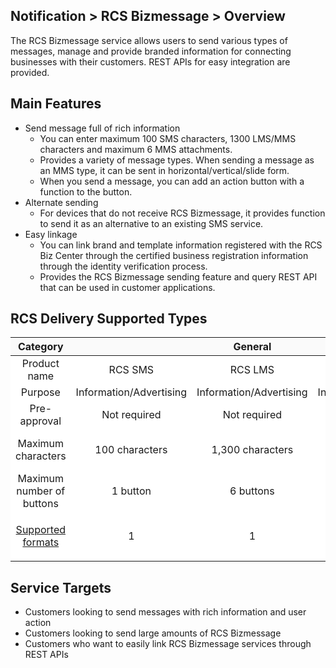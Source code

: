 <style>
    .custom-table thead {
        background-color: #FAFAFA;
    }
    
    .custom-table tbody tr {
        background-color: white!important;
    }
    
    .custom-table td {
        vertical-align: middle;
    }
</style>

## Notification > RCS Bizmessage > Overview

The RCS Bizmessage service allows users to send various types of messages, manage and provide branded information for connecting businesses with their customers.
REST APIs for easy integration are provided.

## Main Features

* Send message full of rich information 
    * You can enter maximum 100 SMS characters, 1300 LMS/MMS characters and maximum 6 MMS attachments.    
    * Provides a variety of message types. When sending a message as an MMS type, it can be sent in horizontal/vertical/slide form.
    * When you send a message, you can add an action button with a function to the button.
* Alternate sending
    * For devices that do not receive RCS Bizmessage, it provides function to send it as an alternative to an existing SMS service.
* Easy linkage
    * You can link brand and template information registered with the RCS Biz Center through the certified business registration information through the identity verification process.
    * Provides the RCS Bizmessage sending feature and query REST API that can be used in customer applications.

## RCS Delivery Supported Types

<table class="custom-table" style="text-align: center">
  <thead>
    <tr>
      <th>Category</th>
      <th colspan="3">General</th>
      <th colspan="2">Template</th>
    </tr>
  </thead>
  <tbody>
    <tr>
      <td>Product name</td>
      <td>RCS SMS</td>
      <td>RCS LMS</td>
      <td>RCS MMS</td>
      <td>Text template</td>
      <td>Image template</td>
    </tr>
    <tr>
      <td>Purpose</td>
      <td>Information/Advertising</td>
      <td>Information/Advertising</td>
      <td>Information/Advertising</td>
      <td>Information</td>
      <td>Information/Advertising</td>
    </tr>
    <tr>
      <td>Pre-approval</td>
      <td>Not required</td>
      <td>Not required</td>
      <td>Not required</td>
      <td>Approval required</td>
      <td>Approval required</td>
    </tr>
    <tr>
      <td>Maximum characters</td>
      <td>100 characters</td>
      <td>1,300 characters</td>
      <td>1,300 characters<br/>+1 MB media (per card)</td>
      <td>90 characters</td>
      <td>500 characters<br/>+ 1 MB media (per card)</td>
    </tr>
    <tr>
      <td>Maximum number of buttons</td>
      <td>1 button</td>
      <td>6 buttons</td>
      <td>2 buttons (per card)</td>
      <td>1 button</td>
      <td>2 buttons (per card)</td>
    </tr>
    <tr>
        <td>

[Supported formats](./service-policy)
</td>
      <td>1</td>
      <td>1</td>
      <td>4</td>
      <td>4</td>
      <td>4</td>
    </tr>
  </tbody>
</table>

## Service Targets

* Customers looking to send messages with rich information and user action
* Customers looking to send large amounts of RCS Bizmessage
* Customers who want to easily link RCS Bizmessage services through REST APIs